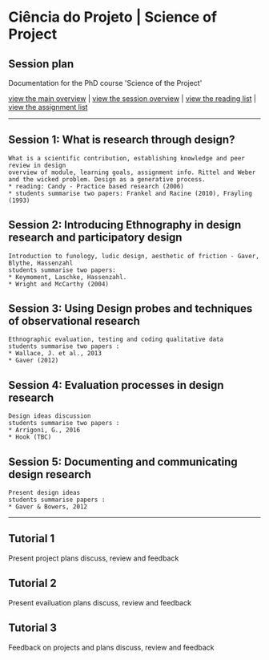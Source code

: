 # Ciência do Projeto | Science of Project

## Session plan

Documentation for the PhD course 'Science of the Project'

[view the main overview](README.md) |
[view the session overview](sessions.md) |
[view the reading list](reading.md) |
[view the assignment list](assignment.md)

-------------------------------

## Session 1: What is research through design?

    What is a scientific contribution, establishing knowledge and peer review in design
    overview of module, learning goals, assignment info. Rittel and Weber and the wicked problem. Design as a generative process.
    * reading: Candy - Practice based research (2006)
    * students summarise two papers: Frankel and Racine (2010), Frayling (1993)

## Session 2: Introducing Ethnography in design research and participatory design

    Introduction to funology, ludic design, aesthetic of friction - Gaver, Blythe, Hassenzahl
    students summarise two papers:
    * Keymoment, Laschke, Hassenzahl.
    * Wright and McCarthy (2004)

## Session 3: Using Design probes and techniques of observational research

    Ethnographic evaluation, testing and coding qualitative data
    students summarise two papers :
    * Wallace, J. et al., 2013
    * Gaver (2012)

## Session 4: Evaluation processes in design research

    Design ideas discussion
    students summarise two papers :
    * Arrigoni, G., 2016
    * Hook (TBC)

## Session 5: Documenting and communicating design research

    Present design ideas
    students summarise papers :
    * Gaver & Bowers, 2012

-------------------------------

## Tutorial 1

Present project plans
    discuss, review and feedback

## Tutorial 2

Present evailuation plans
    discuss, review and feedback

## Tutorial 3

Feedback on projects and plans
    discuss, review and feedback
